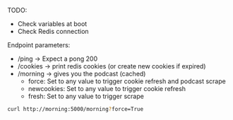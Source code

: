 TODO:
- Check variables at boot
- Check Redis connection


Endpoint parameters:
- /ping -> Expect a pong 200
- /cookies -> print redis cookies (or create new cookies if expired) 
- /morning -> gives you the podcast (cached)
  - force: Set to any value to trigger cookie refresh and podcast scrape
  - newcookies: Set to any value to trigger cookie refresh
  - fresh: Set to any value to trigger scrape

```bash
curl http://morning:5000/morning?force=True
```